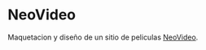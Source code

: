 # NeoVideo

Maquetacion y diseño de un sitio de peliculas [NeoVideo](https://neovideo.neosoir.com/Index  "NeoVideo").
